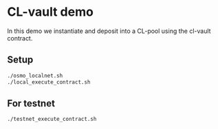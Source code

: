 # CL-vault demo

In this demo we instantiate and deposit into a CL-pool using the cl-vault contract.

<!-- We then modify the range of that CL-vault contract -->

## Setup

```zsh
./osmo_localnet.sh
./local_execute_contract.sh
```

## For testnet

```zsh
./testnet_execute_contract.sh
```

